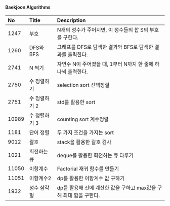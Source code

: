 #### Baekjoon Algorithms


| No | Title     | Description |
| :---- | :------ | :--- |
| 1247 | 부호   | N개의 정수가 주어지면, 이 정수들의 합 S의 부호를 구한다. |
| 1260 | DFS와 BFS   | 그래프를 DFS로 탐색한 결과와 BFS로 탐색한 결과를 출력한다. |
| 2741 | N 찍기   | 자연수 N이 주어졌을 때, 1부터 N까지 한 줄에 하나씩 출력한다. |
| 2750 | 수 정렬하기   |  selection sort 선택정렬 |
| 2751 | 수 정렬하기 2   | std를 활용한 sort |
| 10989 | 수 정렬하기 3   | counting sort 계수정렬  |
| 1181 | 단어 정렬   | 두 가지 조건을 가지는 sort  |
| 9012 | 괄호   | stack을 활용한 괄호 검사  |
| 1021 | 회전하는 큐   | deque를 활용한 회전하는 큐 다루기  |
| 11050 | 이항계수   | Factorial 재귀 함수를 만들기  |
| 11051 | 이항계수2   | dp를 활용한 이항계수 값 구하기  |
| 1932 | 정수 삼각형| dp를 활용해 전에 계산한 값을 구하고 max값을 구해 최대 합을 구한다.  |
